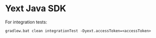 # Yext Java SDK

For integration tests:

`gradlew.bat clean integrationTest -Dyext.accessToken=<accessToken>`